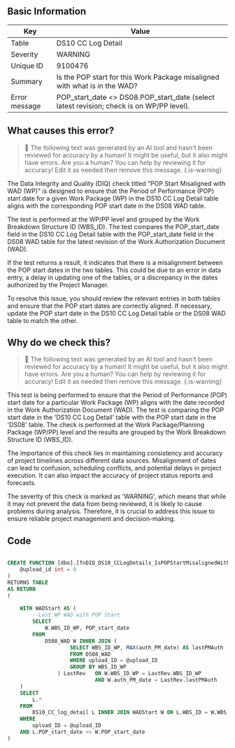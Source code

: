 ## Basic Information
| Key         | Value          |
|-------------|----------------|
| Table       | DS10 CC Log Detail |
| Severity    | WARNING |
| Unique ID   | 9100476   |
| Summary     | Is the POP start for this Work Package misaligned with what is in the WAD? |
| Error message | POP_start_date <> DS08.POP_start_date (select latest revision; check is on WP/PP level). |

## What causes this error?

> :robot: The following text was generated by an AI tool and hasn't been reviewed for accuracy by a human! It might be useful, but it also might have errors. Are you a human? You can help by reviewing it for accuracy! Edit it as needed then remove this message.
{.is-warning}

The Data Integrity and Quality (DIQ) check titled "POP Start Misaligned with WAD (WP)" is designed to ensure that the Period of Performance (POP) start date for a given Work Package (WP) in the DS10 CC Log Detail table aligns with the corresponding POP start date in the DS08 WAD table. 

The test is performed at the WP/PP level and grouped by the Work Breakdown Structure ID (WBS_ID). The test compares the POP_start_date field in the DS10 CC Log Detail table with the POP_start_date field in the DS08 WAD table for the latest revision of the Work Authorization Document (WAD). 

If the test returns a result, it indicates that there is a misalignment between the POP start dates in the two tables. This could be due to an error in data entry, a delay in updating one of the tables, or a discrepancy in the dates authorized by the Project Manager. 

To resolve this issue, you should review the relevant entries in both tables and ensure that the POP start dates are correctly aligned. If necessary, update the POP start date in the DS10 CC Log Detail table or the DS08 WAD table to match the other.
## Why do we check this?

> :robot: The following text was generated by an AI tool and hasn't been reviewed for accuracy by a human! It might be useful, but it also might have errors. Are you a human? You can help by reviewing it for accuracy! Edit it as needed then remove this message.
{.is-warning}

This test is being performed to ensure that the Period of Performance (POP) start date for a particular Work Package (WP) aligns with the date recorded in the Work Authorization Document (WAD). The test is comparing the POP start date in the 'DS10 CC Log Detail' table with the POP start date in the 'DS08' table. The check is performed at the Work Package/Planning Package (WP/PP) level and the results are grouped by the Work Breakdown Structure ID (WBS_ID).

The importance of this check lies in maintaining consistency and accuracy of project timelines across different data sources. Misalignment of dates can lead to confusion, scheduling conflicts, and potential delays in project execution. It can also impact the accuracy of project status reports and forecasts. 

The severity of this check is marked as 'WARNING', which means that while it may not prevent the data from being reviewed, it is likely to cause problems during analysis. Therefore, it is crucial to address this issue to ensure reliable project management and decision-making.
## Code

```sql

CREATE FUNCTION [dbo].[fnDIQ_DS10_CCLogDetails_IsPOPStartMisalignedWithDS08WP] (
	@upload_id int = 0
)
RETURNS TABLE
AS RETURN
(
	
	WITH WADStart AS (
		--Last WP WAD with POP Start
		SELECT 
			W.WBS_ID_WP, POP_start_date
		FROM 
			DS08_WAD W INNER JOIN (
					SELECT WBS_ID_WP, MAX(auth_PM_date) AS lastPMAuth
					FROM DS08_WAD
					WHERE upload_ID = @upload_ID
					GROUP BY WBS_ID_WP
				) LastRev 	ON W.WBS_ID_WP = LastRev.WBS_ID_WP 
							AND W.auth_PM_date = LastRev.lastPMAuth
	)
	SELECT 
		L.*
	FROM 
		DS10_CC_log_detail L INNER JOIN WADStart W ON L.WBS_ID = W.WBS_ID_WP
	WHERE 
		upload_ID = @upload_ID
	AND L.POP_start_date <> W.POP_start_date
)
```
